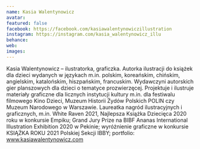 ```yaml
---
name: Kasia Walentynowicz
avatar: 
featured: false
facebook: https://facebook.com/kasiawalentynowiczillustration
instagram: https://instagram.com/kasia_walentynowicz_illu
behance: 
web:
images:
---
```

Kasia Walentynowicz – ilustratorka, graficzka. Autorka ilustracji do książek dla dzieci wydanych w językach m.in. polskim, koreańskim, chińskim, angielskim, katalońskim, hiszpańskim, francuskim. Wydawczyni autorskich gier planszowych dla dzieci o tematyce prozwierzęcej. Projektuje i ilustruje materiały graficzne dla licznych instytucji kultury m.in. dla festiwalu filmowego Kino Dzieci, Muzeum Historii Żydów Polskich POLIN czy Muzeum Narodowego w Warszawie. Laureatka nagród ilustracyjnych i graficznych, m.in. White Raven 2021, Najlepsza Książka Dziecięca 2020 roku w konkursie Empiku; Grand Jury Prize na BIBF Ananas International Illustration Exhibition 2020 w Pekinie; wyróżnienie graficzne w konkursie KSIĄŻKA ROKU 2021 Polskiej Sekcji IBBY; portfolio: www.kasiawalentynowicz.com

